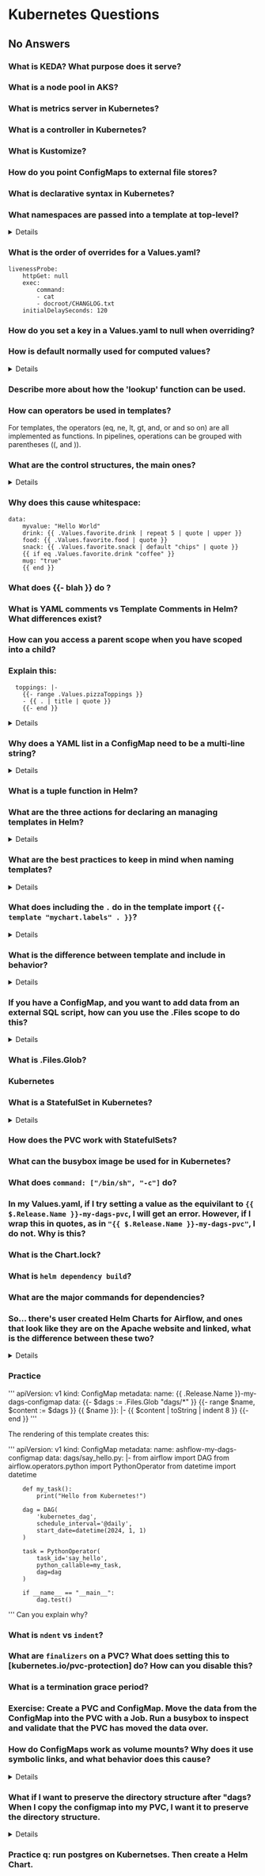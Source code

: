 # Kubernetes Questions



## No Answers
### What is KEDA? What purpose does it serve? 
### What is a node pool in AKS? 
### What is metrics server in Kubernetes? 
### What is a controller in Kubernetes? 
### What is Kustomize? 
### How do you point ConfigMaps to external file stores? 
### What is declarative syntax in Kubernetes? 

<!-- 
The answer should be completely inside of a <details></details> box, and should consist of #### and lower. Answer succinctly.  

-->



### What namespaces are passed into a template at top-level? 

<details>

More info: https://helm.sh/docs/chart_template_guide/builtin_objects/

- Release: This object describes the release itself. 
- Values: Values passed into the template from the values.yaml file and from user-supplied files. By default, Values is empty.
- Chart: The contents of the Chart.yaml file. Any data in Chart.yaml will be accessible here. For example {{ .Chart.Name }}-{{ .Chart.Version }} will print out the mychart-0.1.0.
- Subcharts: This provides access to the scope (.Values, .Charts, .Releases etc.) of subcharts to the parent. For example .Subcharts.mySubChart.myValue to access the myValue in the mySubChart chart.
- Files: This provides access to all non-special files in a chart. While you cannot use it to access templates, you can use it to access other files in the chart. See the section Accessing Files for more.
- Template: Contains information about the current template that is being executed

</details>

### What is the order of overrides for a Values.yaml? 

```
livenessProbe:
    httpGet: null
    exec: 
        command:
        - cat
        - docroot/CHANGLOG.txt
    initialDelaySeconds: 120

```

### How do you set a key in a Values.yaml to null when overriding? 






### How is default normally used for computed values?

<details>

```
drink: {{ .Values.favorite.drink | default (printf "%s-tea" (include "fullname" .)) }}
```
</details>

### Describe more about how the 'lookup' function can be used. 

### How can operators be used in templates?

For templates, the operators (eq, ne, lt, gt, and, or and so on) are all implemented as functions. In pipelines, operations can be grouped with parentheses ((, and )).

### What are the control structures, the main ones?

<details>

Helm's template language provides the following control structures:
- if/else for creating conditional blocks
- with to specify a scope
- range, which provides a "for each"-style loop

In addition to these, it provides a few actions for declaring and using named template segments:
- define declares a new named template inside of your template
- template imports a named template
- block declares a special kind of fillable template area

</details>

### Why does this cause whitespace:
```
data:
    myvalue: "Hello World"
    drink: {{ .Values.favorite.drink | repeat 5 | quote | upper }}
    food: {{ .Values.favorite.food | quote }}
    snack: {{ .Values.favorite.snack | default "chips" | quote }}
    {{ if eq .Values.favorite.drink "coffee" }}
    mug: "true"
    {{ end }}
```

### What does {{- blah  }} do ? 

### What is YAML comments vs Template Comments in Helm? What differences exist? 

### How can you access a parent scope when you have scoped into a child? 

### Explain this:
```
  toppings: |-
    {{- range .Values.pizzaToppings }}
    - {{ . | title | quote }}
    {{- end }}   
```

<details>

Sure! This snippet of Helm template code generates a list of pizza toppings, formatting each topping to have its first letter capitalized and enclosing it in quotes. Here's a step-by-step explanation:

### Explanation:

1. **`toppings: |-`**:
   - This indicates the start of a block scalar in YAML, which allows for multi-line content. The `|-` syntax means the content will be preserved exactly as written, without a trailing newline.

2. **`{{- range .Values.pizzaToppings }}`**:
   - This begins a `range` loop over the `pizzaToppings` list found in the Helm chart's `values.yaml` file.
   - `{{-` suppresses any leading whitespace/newline from the rendered output of this line.

3. **`- {{ . | title | quote }}`**:
   - `-` is the YAML syntax for starting a new list item.
   - `{{ . }}` refers to the current item in the `pizzaToppings` list.
   - `| title` converts the current item to title case (capitalizes the first letter of each word).
   - `| quote` wraps the current item in double quotes.

4. **`{{- end }}`**:
   - This ends the `range` loop.
   - `{{-` suppresses any leading whitespace/newline from the rendered output of this line.

</details>

### Why does a YAML list in a ConfigMap need to be a multi-line string?

<details>
Now, in this example we've done something tricky. The toppings: |- line is declaring a multi-line string. So our list of toppings is actually not a YAML list. It's a big string. Why would we do this? Because the data in ConfigMaps data is composed of key/value pairs, where both the key and the value are simple strings. To understand why this is the case, take a look at the Kubernetes ConfigMap docs. For us, though, this detail doesn't matter much.

</details>

### What is a tuple function in Helm?

### What are the three actions for declaring an managing templates in Helm?

<details>

In Helm, there are three primary actions for declaring and managing templates:

1. **`define`**:
   - Used to declare a new named template.
   - Syntax: `{{- define "templateName" }} ... {{- end }}`
   - Example:
     ```yaml
     {{- define "myTemplate" }}
     Hello, {{ .name }}!
     {{- end }}
     ```

2. **`include`**:
   - Used to include and render a named template within another template.
   - Syntax: `{{ include "templateName" . }}`
   - Example:
     ```yaml
     {{ include "myTemplate" . }}
     ```

3. **`template`**:
   - Similar to `include`, but with slightly different syntax and behavior. It allows you to include a named template and pass a custom context.
   - Syntax: `{{ template "templateName" . }}`
   - Example:
     ```yaml
     {{ template "myTemplate" . }}
     ```

### Detailed Explanation:

1. **`define`**:
   - This action is used to declare a reusable block of code, giving it a name that can be referenced later.
   - The template block is defined with `{{ define "templateName" }} ... {{ end }}`.

2. **`include`**:
   - This action is used to include and render a previously defined template by name.
   - The included template is rendered in the context of the current template or a specified context.
   - Useful for reusing common code snippets or components.

3. **`template`**:
   - This action also includes and renders a previously defined template.
   - It can be used interchangeably with `include`, but is sometimes preferred for its clarity in indicating the context being passed.
   - It helps in managing and passing specific contexts to the included templates.

</details>

### What are the best practices to keep in mind when naming templates?

<details>

An important detail to keep in mind when naming templates: template names are global. If you declare two templates with the same name, whichever one is loaded last will be the one used. Because templates in subcharts are compiled together with top-level templates, you should be careful to name your templates with chart-specific names.

One popular naming convention is to prefix each defined template with the name of the chart: {{ define "mychart.labels" }}. By using the specific chart name as a prefix we can avoid any conflicts that may arise due to two different charts that implement templates of the same name.

This behavior also applies to different versions of a chart. If you have mychart version 1.0.0 that defines a template one way, and a mychart version 2.0.0 that modifies the existing named template, it will use the one that was loaded last. You can work around this issue by also adding a version in the name of the chart: {{ define "mychart.v1.labels" }} and {{ define "mychart.v2.labels" }}.

</details>




### What does including the `.` do in the template import `{{- template "mychart.labels" . }}`?

<details>
Note that we pass . at the end of the template call. We could just as easily pass .Values or .Values.favorite or whatever scope we want. But what we want is the top-level scope.

</details>

### What is the difference between template and include in behavior? 

<details>

To work around this case, Helm provides an alternative to template that will import the contents of a template into the present pipeline where it can be passed along to other functions in the pipeline.

</details>

### If you have a ConfigMap, and you want to add data from an external SQL script, how can you use the .Files scope to do this? 

<details>

### How does overriding subcharts in MyChart.Values work? 

### How do global values in a Values.yaml work? What is the most common usage of this? 

### How are labels on templates globally shared? 

### How can commenting out problematic parsing sections and running helm install --dry-run --debug assist in debugging Helm charts? 

```
apiVersion: v1
kind: ConfigMap
metadata:
  name: conf
data:
{{ (.Files.Glob "foo/*").AsConfig | indent 2 }}
---
apiVersion: v1
kind: Secret
metadata:
  name: very-secret
type: Opaque
data:
{{ (.Files.Glob "bar/*").AsSecrets | indent 2 }}
```

</details>

### What is .Files.Glob? 


### Kubernetes


### What is a StatefulSet in Kubernetes? 

<details>

A StatefulSet in Kubernetes is a type of workload resource that is used to manage stateful applications. Unlike other resources such as Deployments, StatefulSets are designed to maintain a stable identity for each of their pods and provide guarantees about the ordering and uniqueness of these pods.

### Key Features of StatefulSet:

1. **Stable, Unique Pod Identifiers**:
   - Each pod in a StatefulSet has a unique, stable network identity that persists across rescheduling.
   - Pods are named with a predictable identity, like `statefulsetname-ordinal`.

2. **Ordered, Graceful Deployment and Scaling**:
   - Pods are created in order (from `0` to `N-1`) and terminated in reverse order.
   - This ordered deployment ensures that the application can depend on the sequence and availability of the pods.

3. **Stable, Persistent Storage**:
   - StatefulSets work with PersistentVolume Claims (PVCs) to provide stable storage that persists across pod rescheduling.
   - Each pod gets a dedicated PVC, ensuring that data is not lost when pods are rescheduled.

4. **Ordered Rolling Updates**:
   - Updates to the StatefulSet are done in an ordered, controlled manner, ensuring that at any point, only one pod is being updated.
   - This behavior helps maintain the stability and availability of the application during updates.

### Use Cases:

StatefulSets are ideal for applications that require one or more of the following:
- Stable, persistent storage.
- Ordered, predictable deployment and scaling.
- Stable network identities for pods.

Typical applications include:
- Databases (e.g., MySQL, PostgreSQL)
- Distributed systems (e.g., Zookeeper, Kafka, Cassandra)
- Stateful applications that need stable network identities and persistent storage.

### Example:

Here’s an example of a StatefulSet definition for a simple web application:

```yaml
apiVersion: apps/v1
kind: StatefulSet
metadata:
  name: web
spec:
  serviceName: "web"
  replicas: 3
  selector:
    matchLabels:
      app: web
  template:
    metadata:
      labels:
        app: web
    spec:
      containers:
      - name: nginx
        image: nginx:1.15.4
        ports:
        - containerPort: 80
          name: web
  volumeClaimTemplates:
  - metadata:
      name: www
    spec:
      accessModes: ["ReadWriteOnce"]
      resources:
        requests:
          storage: 1Gi
```

### Explanation:
- **`serviceName`**: The name of the headless service used to manage the network identity of the pods.
- **`replicas`**: The desired number of pod replicas.
- **`selector`**: Labels used to identify the pods managed by the StatefulSet.
- **`template`**: The pod template defining the containers and other settings for the pods.
- **`volumeClaimTemplates`**: Specifies the PVCs that each pod will have, ensuring stable, persistent storage.


</details>

### How does the PVC work with StatefulSets? 

### What can the busybox image be used for in Kubernetes? 

### What does `command: ["/bin/sh", "-c"]` do?

### In my Values.yaml, if I try setting a value as the equivilant to `{{ $.Release.Name }}-my-dags-pvc`, I will get an error. However, if I wrap this in quotes, as in `"{{ $.Release.Name }}-my-dags-pvc"`, I do not. Why is this? 

### What is the Chart.lock?

### What is `helm dependency build`? 

### What are the major commands for dependencies?


### So... there's user created Helm Charts for Airflow, and ones that look like they are on the Apache website and linked, what is the difference between these two? 


<details>
`helm dependency build`
`helm dependnecy upgrade`

(Option is to use global, ie)
```
global:
  existingClaim: "{{ .Release.Name }}-my-dags-pvc"

airflow:
  dags:
    path: /opt/airflow/dags
    persistence:
      enabled: true
      existingClaim: "{{ .Release.Name }}-my-dags-pvc"
      accessMode: ReadOnlyMany

dependencies:
  - name: airflow
    version: "8.5.2"  # replace with the appropriate version
    repository: "https://airflow-helm.github.io/charts"


```

"You can use global values to ensure the subchart can access the values defined in the parent chart. This approach is often more flexible and clearer when dealing with multiple subcharts."

</details>

### Practice

'''
apiVersion: v1
kind: ConfigMap
metadata:
    name: {{ .Release.Name }}-my-dags-configmap
data:
    {{- $dags := .Files.Glob "dags/*" }}
    {{- range $name, $content := $dags }}
    {{ $name }}: |-
        {{  $content | toString | indent 8 }}
    {{- end }}
'''

The rendering of this template creates this:

'''
apiVersion: v1
kind: ConfigMap
metadata:
    name: ashflow-my-dags-configmap
data:
    dags/say_hello.py: |-
                from airflow import DAG
        from airflow.operators.python import PythonOperator
        from datetime import datetime
        
        def my_task():
            print("Hello from Kubernetes!")
        
        dag = DAG(
            'kubernetes_dag',
            schedule_interval='@daily',
            start_date=datetime(2024, 1, 1)
        )
        
        task = PythonOperator(
            task_id='say_hello',
            python_callable=my_task,
            dag=dag
        )
        
        if __name__ == "__main__":
            dag.test()
'''
Can you explain why?

### What is `ndent` vs `indent`? 

### What are `finalizers` on a PVC? What does setting this to [kubernetes.io/pvc-protection] do? How can you disable this? 



### What is a termination grace period? 

### Exercise: Create a PVC and ConfigMap. Move the data from the ConfigMap into the PVC with a Job. Run a busybox to inspect and validate that the PVC has moved the data over. 

### How do ConfigMaps work as volume mounts? Why does it use symbolic links, and what behavior does this cause? 

<details>

If the files in /dags/* are symbolic links, the cp command will copy the symbolic links themselves by default. To copy the actual files that the symbolic links point to, you can use the -L option with the cp command. The -L option tells cp to dereference symbolic links, meaning it will copy the files that the links point to rather than the links themselves.

</details>





### What if I want to preserve the directory structure after "dags? When I copy the configmap into my PVC, I want it to preserve the directory structure.  

<details>

```
apiVersion: v1
kind: ConfigMap
metadata:
  name: {{ .Release.Name }}-dags-configmap
data:
  {{- $files := .Files.Glob "dags/**" }}
  {{- range $path, $file := $files }}
  {{ $path | replace "dags/" "" }}: |-
    {{ $.Files.Get $path | nindent 4 }}
  {{- end }}
```

</details>

### Practice q: run postgres on Kubernetses. Then create a Helm Chart.